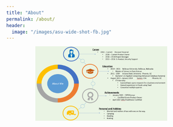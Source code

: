 ```yaml
---
title: "About"
permalink: /about/
header:
  image: "/images/asu-wide-shot-fb.jpg"
---
```


<p align="center">
  <img src="/images/aboutMePic.PNG" width="350" title="hover text">
</p>
